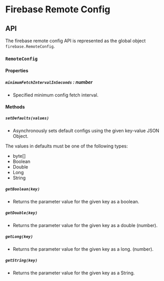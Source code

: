 # Firebase Remote Config

## API

The firebase remote config API is represented as the global object `firebase.RemoteConfig`.

### `RemoteConfig`

#### Properties

##### `minimumFetchIntervalInSeconds` : _number_

* Specified minimum config fetch interval.

#### Methods

##### `setDefaults(values)`

* Asynchronously sets default configs using the given key-value JSON Object.

The values in defaults must be one of the following types:

* byte[]
* Boolean
* Double
* Long
* String

##### `getBoolean(key)`

* Returns the parameter value for the given key as a boolean. 

##### `getDouble(key)`

* Returns the parameter value for the given key as a double (number).

##### `getLong(key)`

* Returns the parameter value for the given key as a long. (number).

##### `getString(key)`

* Returns the parameter value for the given key as a String.